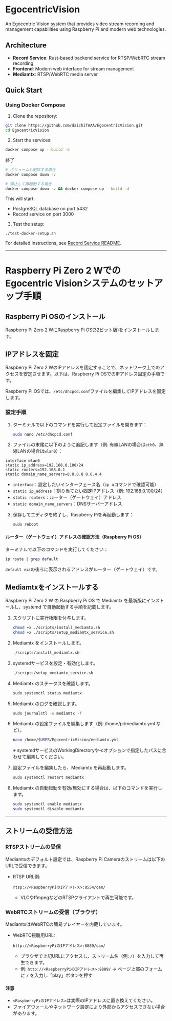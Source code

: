 # EgocentricVision

An Egocentric Vision system that provides video stream recording and management capabilities using Raspberry Pi and modern web technologies.

## Architecture

- **Record Service**: Rust-based backend service for RTSP/WebRTC stream recording
- **Frontend**: Modern web interface for stream management
- **Mediamtx**: RTSP/WebRTC media server

## Quick Start

### Using Docker Compose

1. Clone the repository:
```bash
git clone https://github.com/daichiTAAA/EgocentricVision.git
cd EgocentricVision
```

2. Start the services:
```bash
docker compose up --build -d
```
終了
```bash
# ボリュームも削除する場合
docker compose down -v
```

```bash
# 停止して再起動する場合
docker compose down -v && docker compose up --build -d
```

This will start:
- PostgreSQL database on port 5432
- Record service on port 3000

3. Test the setup:
```bash
./test-docker-setup.sh
```

For detailed instructions, see [Record Service README](src/record/README.md).

---

# Raspberry Pi Zero 2 WでのEgocentric Visionシステムのセットアップ手順
## Raspberry Pi OSのインストール
Raspberry Pi Zero 2 WにRaspberry Pi OS(32ビット版)をインストールします。

## IPアドレスを固定
Raspberry Pi Zero 2 WのIPアドレスを固定することで、ネットワーク上でのアクセスを安定させます。以下は、Raspberry Pi OSでのIPアドレス固定の手順です。

Raspberry Pi OSでは、`/etc/dhcpcd.conf`ファイルを編集してIPアドレスを固定します。

### 設定手順

1. ターミナルで以下のコマンドを実行して設定ファイルを開きます：

   ```sh
   sudo nano /etc/dhcpcd.conf
   ```

2. ファイルの末尾に以下のように追記します（例: 有線LANの場合は`eth0`、無線LANの場合は`wlan0`）：

```
interface wlan0
static ip_address=192.168.0.100/24
static routers=192.168.0.1
static domain_name_servers=8.8.8.8 8.8.4.4
```
   - `interface`：設定したいインターフェース名（`ip a`コマンドで確認可能）
   - `static ip_address`：割り当てたい固定IPアドレス（例: 192.168.0.100/24）
   - `static routers`：ルーター（ゲートウェイ）アドレス
   - `static domain_name_servers`：DNSサーバーアドレス

3. 保存してエディタを終了し、Raspberry Piを再起動します：

   ```sh
   sudo reboot
   ```

#### ルーター（ゲートウェイ）アドレスの確認方法（Raspberry Pi OS）

ターミナルで以下のコマンドを実行してください：

```sh
ip route | grep default
```

`default via`の後ろに表示されるアドレスがルーター（ゲートウェイ）です。

## Mediamtxをインストールする

Raspberry Pi Zero 2 W の Raspberry Pi OS で Mediamtx を最新版にインストールし、systemd で自動起動する手順を記載します。

1. スクリプトに実行権限を付与します。

   ```sh
   chmod +x ./scripts/install_mediamtx.sh
   chmod +x ./scripts/setup_mediamtx_service.sh
   ```

2. Mediamtx をインストールします。

   ```sh
   ./scripts/install_mediamtx.sh
   ```

3. systemdサービスを設定・有効化します。

   ```sh
   ./scripts/setup_mediamtx_service.sh
   ```

4. Mediamtx のステータスを確認します。

   ```sh
   sudo systemctl status mediamtx
   ```

5. Mediamtx のログを確認します。

   ```sh
   sudo journalctl -u mediamtx -f
   ```

6. Mediamtx の設定ファイルを編集します（例: /home/pi/mediamtx.yml など）。

   ```sh
   nano /home/$USER/EgocentricVision/mediamtx.yml
   ```

   ※ systemdサービスのWorkingDirectoryや-cオプションで指定したパスに合わせて編集してください。

7. 設定ファイルを編集したら、Mediamtx を再起動します。

   ```sh
   sudo systemctl restart mediamtx
   ```

8. Mediamtx の自動起動を有効/無効にする場合は、以下のコマンドを実行します。

   ```sh
   sudo systemctl enable mediamtx
   sudo systemctl disable mediamtx
   ```

---

## ストリームの受信方法

### RTSPストリームの受信

Mediamtxのデフォルト設定では、Raspberry Pi Cameraのストリームは以下のURLで受信できます。

- RTSP URL例:
  
  ```
  rtsp://<RaspberryPiのIPアドレス>:8554/cam/
  ```
  
  - VLCやffmpegなどのRTSPクライアントで再生可能です。

### WebRTCストリームの受信（ブラウザ）

MediamtxはWebRTCの簡易プレイヤーを内蔵しています。

- WebRTC視聴用URL:
  
  ```
  http://<RaspberryPiのIPアドレス>:8889/cam/
  ```
  
  - ブラウザで上記URLにアクセスし、ストリーム名（例: `/`）を入力して再生できます。
  - 例: `http://<RaspberryPiのIPアドレス>:8889/` → ページ上部のフォームに `/` を入力し「play」ボタンを押す

#### 注意
- `<RaspberryPiのIPアドレス>`は実際のIPアドレスに置き換えてください。
- ファイアウォールやネットワーク設定により外部からアクセスできない場合があります。